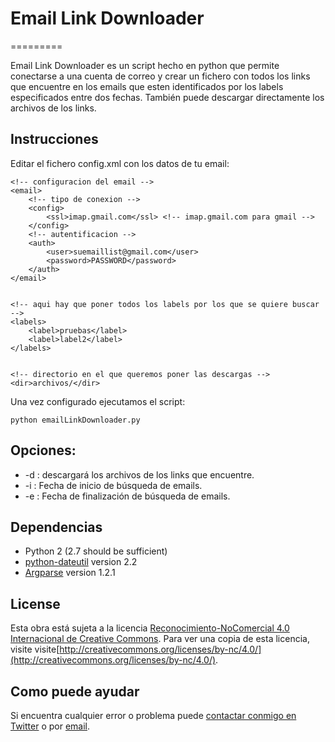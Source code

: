 # Email Link Downloader
=========

Email Link Downloader es un script hecho en python que permite conectarse a una cuenta de correo y crear un fichero con todos los links que encuentre en los emails que esten identificados por los labels especificados entre dos fechas.
También puede descargar directamente los archivos de los links.

Instrucciones
------------
Editar el fichero config.xml con los datos de tu email:


  <conf>
  
    <!-- configuracion del email -->
    <email>
        <!-- tipo de conexion -->
        <config>
            <ssl>imap.gmail.com</ssl> <!-- imap.gmail.com para gmail -->
        </config>
        <!-- autentificacion -->
        <auth>
            <user>suemaillist@gmail.com</user>
            <password>PASSWORD</password>
        </auth>
    </email>


    <!-- aqui hay que poner todos los labels por los que se quiere buscar -->
    <labels>
        <label>pruebas</label>
        <label>label2</label>
    </labels>


    <!-- directorio en el que queremos poner las descargas -->
    <dir>archivos/</dir>

 </conf>


Una vez configurado ejecutamos el script:

`python emailLinkDownloader.py`

Opciones:
------------

* -d : descargará los archivos de los links que encuentre.
* -i : Fecha de inicio de búsqueda de emails.
* -e : Fecha de finalización de búsqueda de emails.

Dependencias
------------
* Python 2 (2.7 should be sufficient)
* [python-dateutil](https://pypi.python.org/pypi/python-dateutil) version 2.2
* [Argparse](https://docs.python.org/2/howto/argparse.html) version 1.2.1

License
-------
Esta obra está sujeta a la licencia [Reconocimiento-NoComercial 4.0 Internacional de Creative Commons](http://creativecommons.org/licenses/by-nc/4.0/). Para ver una copia de esta licencia, visite visite[http://creativecommons.org/licenses/by-nc/4.0/](http://creativecommons.org/licenses/by-nc/4.0/).


Como puede ayudar
----------------

Si encuentra cualquier error o problema puede [contactar conmigo en Twitter](https://twitter.com/miqueltur) o por [email](mailto:miquel.tur.m@gmail.com).